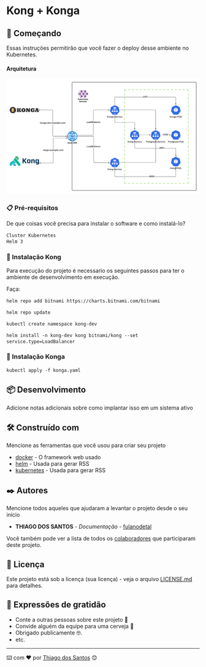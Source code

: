 # Kong + Konga

## 🚀 Começando

Essas instruções permitirão que você fazer o deploy desse ambiente no Kubernetes.

#### Arquitetura
![Diagrama](/images/Diagrama-kong.png)

### 📋 Pré-requisitos

De que coisas você precisa para instalar o software e como instalá-lo?

```
Cluster Kubernetes 
Helm 3
```

### 🔧 Instalação Kong

Para execução do projeto é necessario os seguintes passos para ter o ambiente de desenvolvimento em execução.

Faça:

```
helm repo add bitnami https://charts.bitnami.com/bitnami
```
```
helm repo update
```

```
kubectl create namespace kong-dev
```

```
helm install -n kong-dev kong bitnami/kong --set service.type=LoadBalancer
```
### 🔧 Instalação Konga
```
kubectl apply -f konga.yaml
```

## 📦 Desenvolvimento

Adicione notas adicionais sobre como implantar isso em um sistema ativo

## 🛠️ Construído com

Mencione as ferramentas que você usou para criar seu projeto

* [docker](http://www.dropwizard.io/1.0.2/docs/) - O framework web usado
* [helm](https://rometools.github.io/rome/) - Usada para gerar RSS
* [kubernetes](https://rometools.github.io/rome/) - Usada para gerar RSS


## ✒️ Autores

Mencione todos aqueles que ajudaram a levantar o projeto desde o seu início

* **THIAGO DOS SANTOS** - *Documentação* - [fulanodetal](https://github.com/linkParaPerfil)

Você também pode ver a lista de todos os [colaboradores](https://github.com/usuario/projeto/colaboradores) que participaram deste projeto.

## 📄 Licença

Este projeto está sob a licença (sua licença) - veja o arquivo [LICENSE.md](https://github.com/usuario/projeto/licenca) para detalhes.

## 🎁 Expressões de gratidão

* Conte a outras pessoas sobre este projeto 📢
* Convide alguém da equipe para uma cerveja 🍺 
* Obrigado publicamente 🤓.
* etc.


---
⌨️ com ❤️ por [Thiago dos Santos](https://gist.github.com/Thiagosnts) 😊
